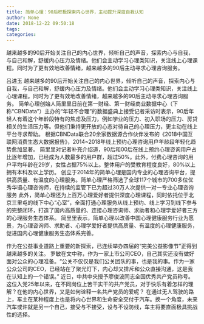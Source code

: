 ```yaml
---
title: 简单心理：90后积极探索内心世界，主动提升深度自我认知
author: None
date: 2018-12-22 09:50:18
tags: 
categories: 
---
```

越来越多的90后开始关注自己的内心世界，倾听自己的声音，探索内心与自我，与自己和解，舒缓内心压力及情绪。他们会主动学习心理类知识，关注线上心理课程。同时为了更有效地改善情绪，越来越多的90后主动寻求心理咨询服务。
<!-- more -->
吕进玉
越来越多的90后开始关注自己的内心世界，倾听自己的声音，探索内心与自我，与自己和解，舒缓内心压力及情绪。他们会主动学习心理类知识，关注线上心理课程。同时为了更有效地改善情绪，越来越多的90后主动寻求心理咨询服务。
简单心理创始人简里里日前在第一财经、第一财经商业数据中心（下称“CBNData”）主办的“年轻不合理”的数据盛典上接受记者采访时表示，90后年轻人有着这个年龄段特有的焦虑及压力，例如学业的压力、初入职场的压力、房贷相关的生活压力等。但他们秉持更开放的心态对待自己的心理压力，更主动在线上平台寻求帮助。
根据CBNData联合20余家数据源合作伙伴发布的《2018中国互联网消费生态大数据报告》，2014~2018年线上预约心理咨询用户年龄段年轻化趋势愈加显著。
简里里对记者补充介绍道，90后和00后在线上预约心理咨询用户占比逐年增加，已经成为人数最多的用户群，超过50%。此外，付费心理咨询的用户平均年龄在29岁，女性占据75%以上。整体用户的受教育程度良好，80%以上拥有本科及以上学历。
创立于2014年的简单心理是国内专业的心理咨询平台，提供高质量、有温度的心理服务。简单心理严格筛选了全球117个城市的700多位优秀华语心理咨询师，在持续的监管下已为超过30万人次提供一对一专业心理咨询服务
此外，简单心理还为上百万心理爱好者提供深度心理课程，同时依托位于北京三里屯的线下中心“心室”，全面打通心理服务从线上预约、线上学习到线下参与的完整闭环，打造了国内高质量的、连接心理咨询师、求助者和心理学爱好者三方的心理服务生态体系。
简里里表示，简单心理以改善中国心理健康服务行业为愿景，为心理咨询师、求助者、心理学爱好者提供高质量、有温度的心理健康服务，促进国内心理健康服务生态体系完善。
 
 
作为在公益事业道路上重要的新探索，已连续举办四届的“完美公益影像节”正得到越来越多的关注。
罗敏在文中称，作为一家上市公司CEO，自己其实还没有做好面对公众的心理准备。“公关不仅仅是我们公关团队的事，也是我的事。作为一家公众公司的CEO，已经站在了聚光灯下，内心却又排斥和公众直接沟通，这是我在认知上的一个错误。”
近日，中共中央授予廖俊波同志全国优秀共产党员称号。这位入党25年以来，在不同岗位上苦干实干的共产党员，对于快乐有着怎样的理解？在他的内心世界，又是如何诠释一名共产党员的爱呢？
在通过无人驾驶的路上，车主在某种程度上也是将内心世界和生命安全交付于汽车。换一个角度，未来汽车或许就是另一个自己，接受与不接受，设与不设防线，车主将要直面极具挑战性的选择。
